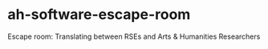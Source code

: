 # ah-software-escape-room
Escape room: Translating between RSEs and Arts &amp; Humanities Researchers
